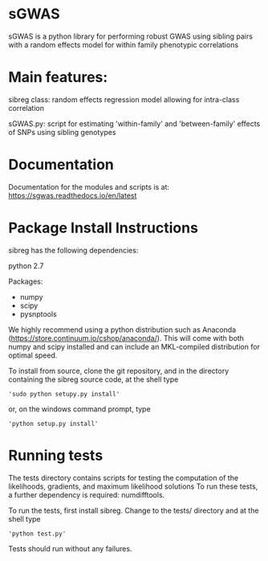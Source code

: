 # sGWAS
sGWAS is a python library for performing robust GWAS using sibling pairs with a random effects
model for within family phenotypic correlations


# Main features:

sibreg class: random effects regression model allowing for intra-class correlation

sGWAS.py:  script for estimating 'within-family' and 'between-family' effects of SNPs
using sibling genotypes

# Documentation

Documentation for the modules and scripts is at: https://sgwas.readthedocs.io/en/latest

# Package Install Instructions

sibreg has the following dependencies:

python 2.7

Packages: 

- numpy
- scipy
- pysnptools

We highly recommend using a python distribution such as Anaconda (https://store.continuum.io/cshop/anaconda/). 
This will come with both numpy and scipy installed and can include an MKL-compiled distribution
for optimal speed. 

To install from source, clone the git repository, and in the directory
containing the sibreg source code, at the shell type

    'sudo python setupy.py install'

or, on the windows command prompt, type

    'python setup.py install' 
    
# Running tests

The tests directory contains scripts for testing the computation of 
the likelihoods, gradients, and maximum likelihood solutions
To run these tests, a further dependency is required: numdifftools. 

To run the tests, first install sibreg. Change to the tests/ directory and at the shell type

    'python test.py'

Tests should run without any failures.